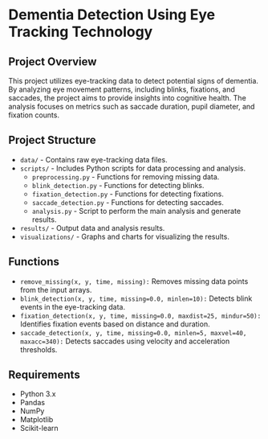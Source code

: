 # Dementia Detection Using Eye Tracking Technology

## Project Overview

This project utilizes eye-tracking data to detect potential signs of dementia. By analyzing eye movement patterns, including blinks, fixations, and saccades, the project aims to provide insights into cognitive health. The analysis focuses on metrics such as saccade duration, pupil diameter, and fixation counts.

## Project Structure

- `data/` - Contains raw eye-tracking data files.
- `scripts/` - Includes Python scripts for data processing and analysis.
  - `preprocessing.py` - Functions for removing missing data.
  - `blink_detection.py` - Functions for detecting blinks.
  - `fixation_detection.py` - Functions for detecting fixations.
  - `saccade_detection.py` - Functions for detecting saccades.
  - `analysis.py` - Script to perform the main analysis and generate results.
- `results/` - Output data and analysis results.
- `visualizations/` - Graphs and charts for visualizing the results.


## Functions
- `remove_missing(x, y, time, missing):` Removes missing data points from the input arrays.
- `blink_detection(x, y, time, missing=0.0, minlen=10):` Detects blink events in the eye-tracking data.
- `fixation_detection(x, y, time, missing=0.0, maxdist=25, mindur=50):` Identifies fixation events based on distance and duration.
- `saccade_detection(x, y, time, missing=0.0, minlen=5, maxvel=40, maxacc=340):` Detects saccades using velocity and acceleration thresholds.


## Requirements

- Python 3.x
- Pandas
- NumPy
- Matplotlib
- Scikit-learn
